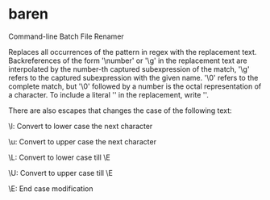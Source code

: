 baren
=====

Command-line Batch File Renamer

Replaces all occurrences of the pattern in regex with the replacement text. Backreferences of the form '\number' or '\g<number>' in the replacement text are interpolated by the number-th captured subexpression of the match, '\g<name>' refers to the captured subexpression with the given name. '\0' refers to the complete match, but '\0' followed by a number is the octal representation of a character. To include a literal '\' in the replacement, write '\'.

There are also escapes that changes the case of the following text:

\l: Convert to lower case the next character

\u: Convert to upper case the next character

\L: Convert to lower case till \E

\U: Convert to upper case till \E

\E: End case modification
